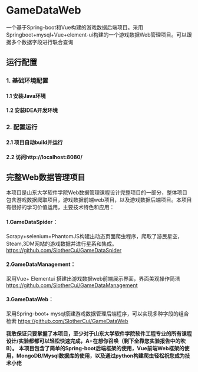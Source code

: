 # GameDataWeb
 一个基于Spring-boot和Vue构建的游戏数据后端项目。采用Springboot+mysql+Vue+element-ui构建的一个游戏数据Web管理项目。可以跟据多个数据字段进行联合查询
## 运行配置
### 1. 基础环境配置
#### 1.1 安装Java环境
#### 1.2 安装IDEA开发环境
### 2. 配置运行
#### 2.1 项目自动build并运行
#### 2.2 访问http://localhost:8080/

## 完整Web数据管理项目
本项目是山东大学软件学院Web数据管理课程设计完整项目的一部分，整体项目包含游戏数据爬取项目，游戏数据前端web项目，以及游戏数据后端项目。本项目有很好的学习价值运用，主要技术特色和应用：  

#### 1.GameDataSpider： 
Scrapy+selenium+PhantomJS构建出动态页面爬虫程序，爬取了游民星空，Steam,3DM网站的游戏数据并进行星系和集成。https://github.com/SlotherCui/GameDataSpider
#### 2.GameDataManagement： 
采用Vue+ Elementui 搭建出游戏数据web前端展示界面，界面美观操作简洁 https://github.com/SlotherCui/GameDataManagement
#### 3.GameDataWeb： 
采用Spring-boot+ mysql搭建游戏数据管理后端程序，可以实现多种字段的组合检索 https://github.com/SlotherCui/GameDataWeb

__我敢保证只要掌握了本项目，至少对于山东大学软件学院软件工程专业的所有课程设计/实验都都可以轻松快速完成，A+在想你召唤（剩下全靠您实验报告中的吹B）。__
__本项目包含了简单的Spring-boot后端框架的使用，Vue前端Web框架的使用，MongoDB/Mysql数据库的使用，以及通过python构建爬虫轻松祝您成为技术小佬__